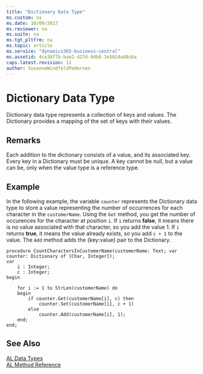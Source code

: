 ```yaml
---
title: "Dictionary Data Type"
ms.custom: na
ms.date: 10/09/2017
ms.reviewer: na
ms.suite: na
ms.tgt_pltfrm: na
ms.topic: article
ms.service: "dynamics365-business-central"
ms.assetid: 4ce38f7b-bae2-427d-9db8-3e5014a48c6a
caps.latest.revision: 11
author: SusanneWindfeldPedersen
---
```

# Dictionary Data Type
 Dictionary data type represents a collection of keys and values. The Dictionary provides a mapping of the set of keys with their values.

## Remarks  
 Each addition to the dictionary consists of a value, and its associated key. Every key in a Dictionary must be unique. A key cannot be null, but a value can be, only when the value type is a reference type.

## Example  
In the following example, the variable ``counter`` represents the Dictionary data type to store a value representing the number of occurrences for each character in the ``customerName``. Using the ``Get`` method, you get the number of occurences for the character at position ``i``. If ``i`` returns **false**, it means there is no value associated with that character, so you add the value 1. If ``i`` returns **true**, it means the value already exists, so you add ``c + 1`` to the value. The ``Add`` method adds the {key:value} pair to the Dictionary.

```
procedure CountCharactersInCustomerName(customerName: Text; var counter: Dictionary of [Char, Integer]);
var
    i : Integer;
    c : Integer;
begin

    for i := 1 to StrLen(customerName) do 
    begin
        if counter.Get(customerName[i], c) then
            counter.Set(customerName[i], c + 1) 
        else 
            counter.Add(customerName[i], 1);
    end;
end;

```  
  
## See Also
[AL Data Types](devenv-al-data-types.md)  
[AL Method Reference](../methods/devenv-al-method-reference.md)  